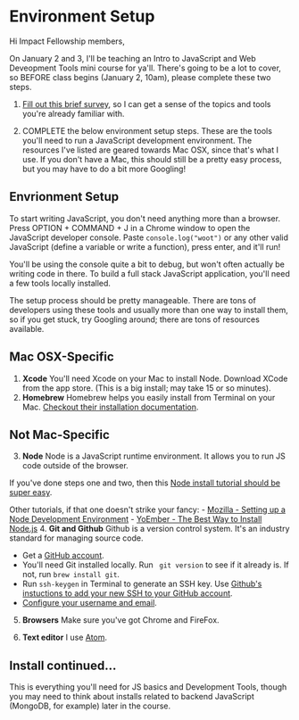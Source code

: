 # Environment Setup

Hi Impact Fellowship members,

On January 2 and 3, I'll be teaching an Intro to JavaScript and Web Deveopment Tools mini course for ya'll. There's going to be a lot to cover, so BEFORE class begins (January 2, 10am), please complete these two steps.

1. [Fill out this brief survey](https://goo.gl/forms/4gzPuazv8luAeSON2), so I can get a sense of the topics and tools you're already familiar with. 

2. COMPLETE the below environment setup steps. These are the tools you'll need to run a JavaScript development environment. The resources I've listed are geared towards Mac OSX, since that's what I use. If you don't have a Mac, this should still be a pretty easy process, but you may have to do a bit more Googling!

## Envrionment Setup

To start writing JavaScript, you don't need anything more than a browser. Press OPTION + COMMAND + J in a Chrome window to open the JavaScript developer console. Paste ```console.log("woot")``` or any other valid JavaScript (define a variable or write a function), press enter, and it'll run! 

You'll be using the console quite a bit to debug, but won't often actually be writing code in there. To build a full stack JavaScript application, you'll need a few tools locally installed. 

The setup process should be pretty manageable. There are tons of developers using these tools and usually more than one way to install them, so if you get stuck, try Googling around; there are tons of resources available.

  ## Mac OSX-Specific
 1. **Xcode**
  You'll need Xcode on your Mac to install Node. Download XCode from the app store. (This is a big install; may take 15 or so minutes).
 2. **Homebrew**
    Homebrew helps you easily install from Terminal on your Mac. [Checkout their installation documentation](https://brew.sh/). 
    
  ## Not Mac-Specific  
 3. **Node**
  Node is a JavaScript runtime environment. It allows you to run JS code outside of the browser. 
  
  If you've done steps one and two, then this [Node install tutorial should be super easy](http://blog.teamtreehouse.com/install-node-js-npm-mac). 
  
  Other tutorials, if that one doesn't strike your fancy:
     - [Mozilla - Setting up a Node Development Environment](https://developer.mozilla.org/en-US/docs/Learn/Server-side/Express_Nodejs/development_environment)
     - [YoEmber - The Best Way to Install Node.js](http://yoember.com/nodejs/the-best-way-to-install-node-js/)
 4. **Git and Github**
  Github is a version control system. It's an industry standard for managing source code. 
  
  - Get a [GitHub account](https://github.com/). 
  - You'll need Git installed locally. Run ``` git version``` to see if it already is. If not, run ```brew install git```.
  - Run ```ssh-keygen``` in Terminal to generate an SSH key. Use [Github's instuctions to add your new SSH to your GitHub account](https://help.github.com/articles/adding-a-new-ssh-key-to-your-github-account/). 
  - [Configure your username and email](https://git-scm.com/book/en/v2/Getting-Started-First-Time-Git-Setup).
 
 5. **Browsers**
  Make sure you've got Chrome and FireFox.
  
 6. **Text editor**
 I use [Atom](https://atom.io/).
 
 ## Install continued...
 
 This is everything you'll need for JS basics and Development Tools, though you may need to think about installs related to backend JavaScript (MongoDB, for example) later in the course. 
     
